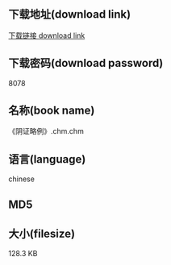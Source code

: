 ## 下载地址(download link)
[下载链接 download link](https://tutu365.netlify.app/?s=%E3%80%8A%E9%98%B4%E8%AF%81%E7%95%A5%E4%BE%8B%E3%80%8B.chm)

## 下载密码(download password)
8078

## 名称(book name)
《阴证略例》.chm.chm

## 语言(language)
chinese

## MD5


## 大小(filesize)
128.3 KB
